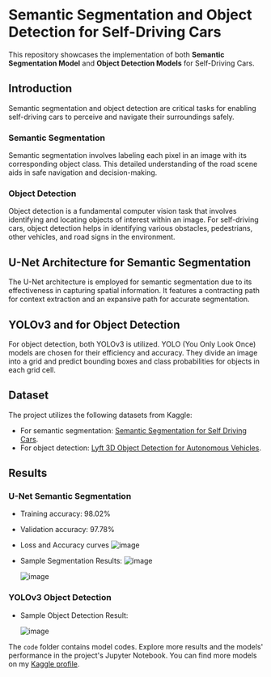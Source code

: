# Semantic Segmentation and Object Detection for Self-Driving Cars

This repository showcases the implementation of both **Semantic Segmentation Model** and **Object Detection Models** for Self-Driving Cars.

## Introduction

Semantic segmentation and object detection are critical tasks for enabling self-driving cars to perceive and navigate their surroundings safely.

### Semantic Segmentation

Semantic segmentation involves labeling each pixel in an image with its corresponding object class. This detailed understanding of the road scene aids in safe navigation and decision-making.

### Object Detection

Object detection is a fundamental computer vision task that involves identifying and locating objects of interest within an image. For self-driving cars, object detection helps in identifying various obstacles, pedestrians, other vehicles, and road signs in the environment.

## U-Net Architecture for Semantic Segmentation

The U-Net architecture is employed for semantic segmentation due to its effectiveness in capturing spatial information. It features a contracting path for context extraction and an expansive path for accurate segmentation.

## YOLOv3 and for Object Detection

For object detection, both YOLOv3 is utilized. YOLO (You Only Look Once) models are chosen for their efficiency and accuracy. They divide an image into a grid and predict bounding boxes and class probabilities for objects in each grid cell.

## Dataset

The project utilizes the following datasets from Kaggle:
- For semantic segmentation: [Semantic Segmentation for Self Driving Cars](https://www.kaggle.com/datasets/kumaresanmanickavelu/lyft-udacity-challenge).
- For object detection: [Lyft 3D Object Detection for Autonomous Vehicles](https://www.kaggle.com/competitions/3d-object-detection-for-autonomous-vehicles).

## Results

### U-Net Semantic Segmentation
- Training accuracy: 98.02%
- Validation accuracy: 97.78%

- Loss and Accuracy curves
  ![image](https://github.com/Shyam123-bot/Computer_Vision_AI_in_Autonomous_Driving/assets/61462986/a54b5c42-653b-44c1-a4c1-43c512d5be81)


- Sample Segmentation Results:
  ![image](https://github.com/Shyam123-bot/Computer_Vision_AI_in_Autonomous_Driving/assets/61462986/2e216e8b-196b-440a-8a90-62a4b5376759)

  ![image](https://github.com/Shyam123-bot/Computer_Vision_AI_in_Autonomous_Driving/assets/61462986/8a3c4f57-42b0-44bd-a039-eff8d42cc6f3)


### YOLOv3 Object Detection
- Sample Object Detection Result:
  
  ![image](https://github.com/Shyam123-bot/Computer_Vision_AI_in_Autonomous_Driving/assets/61462986/b3b4cf85-b089-4e2f-a44d-82673b9c04f9)



The `code` folder contains model codes. Explore more results and the models' performance in the project's Jupyter Notebook.
You can find more models on my [Kaggle profile](https://www.kaggle.com/sudoshivam).
